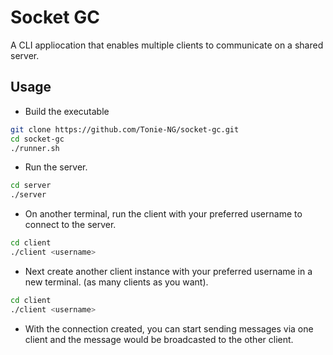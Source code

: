 # Socket GC

A CLI appliocation that enables multiple clients to communicate on a shared server.

## Usage

- Build the executable

```bash
git clone https://github.com/Tonie-NG/socket-gc.git
cd socket-gc
./runner.sh
```

- Run the server.

```bash
cd server
./server
```

- On another terminal, run the client with your preferred username to connect to the server.

```bash
cd client
./client <username>
```

- Next create another client instance with your preferred username in a new terminal. (as many clients as you want).

```bash
cd client
./client <username>
```

- With the connection created, you can start sending messages via one client and the message would be broadcasted to the other client.
